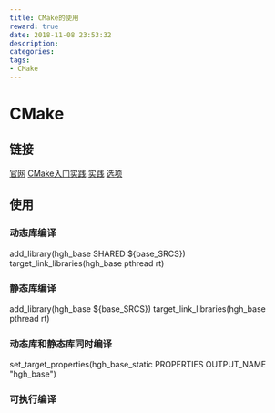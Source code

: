 ```yaml
---
title: CMake的使用
reward: true
date: 2018-11-08 23:53:32
description:
categories:
tags:
- CMake
---
```


# CMake

## 链接

[官网](https://cmake.org/)
[CMake入门实践](http://www.hahack.com/codes/cmake/)
[实践](https://www.kancloud.cn/itfanr/cmake-practice/82988)
[选项](https://zh.wikibooks.org/zh-hans/CMake_%E5%85%A5%E9%96%80/%E5%8A%A0%E5%85%A5%E7%B7%A8%E8%AD%AF%E9%81%B8%E9%A0%85)

## 使用

### 动态库编译

add_library(hgh_base SHARED ${base_SRCS})
target_link_libraries(hgh_base pthread rt)

### 静态库编译

add_library(hgh_base ${base_SRCS})
target_link_libraries(hgh_base pthread rt)

### 动态库和静态库同时编译

set_target_properties(hgh_base_static PROPERTIES OUTPUT_NAME "hgh_base")

### 可执行编译